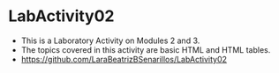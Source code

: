 # LabActivity02

- This is a Laboratory Activity on Modules 2 and 3.
- The topics covered in this activity are basic HTML and HTML tables.
- https://github.com/LaraBeatrizBSenarillos/LabActivity02
